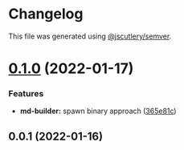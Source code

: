 # Changelog

This file was generated using [@jscutlery/semver](https://github.com/jscutlery/semver).

# [0.1.0](https://github.com/mw-experts/md-builder/compare/md-builder-0.0.1...md-builder-0.1.0) (2022-01-17)


### Features

* **md-builder:** spawn binary approach ([365e81c](https://github.com/mw-experts/md-builder/commit/365e81c9c38b4d5074201d6c5c23c53c6fdda1d9))



## 0.0.1 (2022-01-16)

